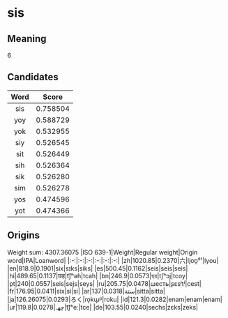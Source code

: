 # sis

## Meaning

6

## Candidates

|Word|Score|
|:-:|:-:|
|sis|0.758504|
|yoy|0.588729|
|yok|0.532955|
|siy|0.526545|
|sit|0.526449|
|sih|0.526364|
|sik|0.526280|
|sim|0.526278|
|yos|0.474596|
|yot|0.474366|

## Origins

Weight sum: 4307.36075
|ISO 639-1|Weight|Regular weight|Origin word|IPA|Loanword|
|:-:|:-:|:-:|:-:|:-:|:-:|
|zh|1020.85|0.2370|六|ljoʊ̯⁵¹|lyou|
|en|818.9|0.1901|six|sɪks|siks|
|es|500.45|0.1162|seis|seis|seis|
|hi|489.65|0.1137|छह|t͡ʃʰəɦ|tcah|
|bn|246.9|0.0573|ছয়|tʃʰɔj|tcoy|
|pt|240|0.0557|seis|sejs|seys|
|ru|205.75|0.0478|шесть|ʂɛsʲtʲ|cest|
|fr|176.95|0.0411|six|si|si|
|ar|137|0.0318|ستة|sitta|sitta|
|ja|126.26075|0.0293|ろく|ɾo̞kɯ̟ᵝ|roku|
|id|121.3|0.0282|enam|enam|enam|
|ur|119.8|0.0278|چھہ|t͡ʃʰeː|tce|
|de|103.55|0.0240|sechs|zɛks|zeks|
